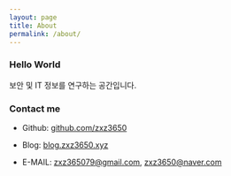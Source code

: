```yaml
---
layout: page
title: About
permalink: /about/
---
```

### Hello World
보안 및 IT 정보를 연구하는 공간입니다.

### Contact me
* Github: [github.com/zxz3650](github.com/zxz3650)

* Blog: [blog.zxz3650.xyz](blog.zxz3650.xyz)

* E-MAIL: [zxz365079@gmail.com](mailto:zxz365079@gmail.com), [zxz3650@naver.com](mailto:zxz3650@naver.com)
